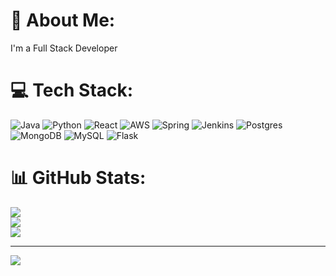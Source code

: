 # 💫 About Me:
I'm a Full Stack Developer


# 💻 Tech Stack:
![Java](https://img.shields.io/badge/java-%23ED8B00.svg?style=for-the-badge&logo=openjdk&logoColor=white) ![Python](https://img.shields.io/badge/python-3670A0?style=for-the-badge&logo=python&logoColor=ffdd54) ![React](https://img.shields.io/badge/react-%2320232a.svg?style=for-the-badge&logo=react&logoColor=%2361DAFB) ![AWS](https://img.shields.io/badge/AWS-%23FF9900.svg?style=for-the-badge&logo=amazon-aws&logoColor=white) ![Spring](https://img.shields.io/badge/spring-%236DB33F.svg?style=for-the-badge&logo=spring&logoColor=white) ![Jenkins](https://img.shields.io/badge/jenkins-%232C5263.svg?style=for-the-badge&logo=jenkins&logoColor=white) ![Postgres](https://img.shields.io/badge/postgres-%23316192.svg?style=for-the-badge&logo=postgresql&logoColor=white) ![MongoDB](https://img.shields.io/badge/MongoDB-%234ea94b.svg?style=for-the-badge&logo=mongodb&logoColor=white) ![MySQL](https://img.shields.io/badge/mysql-4479A1.svg?style=for-the-badge&logo=mysql&logoColor=white) ![Flask](https://img.shields.io/badge/flask-%23000.svg?style=for-the-badge&logo=flask&logoColor=white)
# 📊 GitHub Stats:
![](https://github-readme-stats.vercel.app/api?username=Sumukhabs&theme=holi&hide_border=true&include_all_commits=true&count_private=false)<br/>
![](https://nirzak-streak-stats.vercel.app/?user=Sumukhabs&theme=holi&hide_border=true)<br/>
![](https://github-readme-stats.vercel.app/api/top-langs/?username=Sumukhabs&theme=holi&hide_border=true&include_all_commits=true&count_private=false&layout=compact)

---
[![](https://visitcount.itsvg.in/api?id=Sumukhabs&icon=0&color=0)](https://visitcount.itsvg.in)

<!-- Proudly created with GPRM ( https://gprm.itsvg.in ) -->
